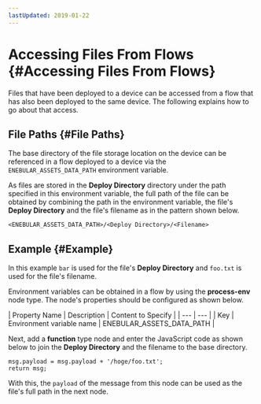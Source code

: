 ```yaml
---
lastUpdated: 2019-01-22
---
```


# Accessing Files From Flows {#Accessing Files From Flows}

Files that have been deployed to a device can be accessed from a flow that has also been deployed to the same device. The following explains how to go about that access.

## File Paths {#File Paths}

The base directory of the file storage location on the device can be referenced in a flow deployed to a device via the `ENEBULAR_ASSETS_DATA_PATH` environment variable.

As files are stored in the **Deploy Directory** directory under the path specified in this environment variable, the full path of the file can be obtained by combining the path in the environment variable, the file's **Deploy Directory** and the file's filename as in the pattern shown below.

```
<ENEBULAR_ASSETS_DATA_PATH>/<Deploy Directory>/<Filename>
```

## Example {#Example}

In this example `bar` is used for the file's **Deploy Directory** and `foo.txt` is used for the file's filename.

Environment variables can be obtained in a flow by using the **process-env** node type. The node's properties should be configured as shown below.

| Property Name | Description | Content to Specify |
| --- | --- |
| Key | Environment variable name | ENEBULAR_ASSETS_DATA_PATH |

Next, add a **function** type node and enter the JavaScript code as shown below to join the **Deploy Directory** and the filename to the base directory.

```
msg.payload = msg.payload + '/hoge/foo.txt';
return msg;
```

With this, the `payload` of the message from this node can be used as the file's full path in the next node.
